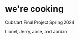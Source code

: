 <h1>we're cooking</h1>
<p>Cubstart Final Project Spring 2024<p>
<p>Lionel, Jerry, Jose, and Jordan</p>
